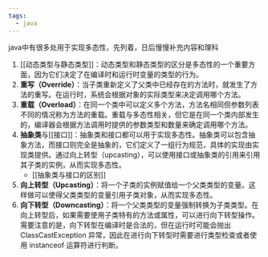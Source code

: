 ```yaml
---
tags:
  - java
---
```

java中有很多处用于实现多态性，先列着，日后慢慢补充内容和理科
1. [[动态类型与静态类型]]：动态类型和静态类型的区分是多态性的一个重要方面，因为它们决定了在编译时和运行时变量的类型的行为。
1. **重写（Override）**：当子类重新定义了父类中已经存在的方法时，就发生了方法的重写。在运行时，系统会根据对象的实际类型来决定调用哪个方法。
2. **重载（Overload）**：在同一个类中可以定义多个方法，方法名相同但参数列表不同的情况称为方法的重载。重载与多态性相关，但它是在同一个类内部发生的，编译器会根据方法调用时提供的参数类型和数量来确定调用哪个方法。
3. **抽象类**与[[接口]]：抽象类和接口都可以用于实现多态性。抽象类可以包含抽象方法，而接口则完全是抽象的，它们定义了一组行为规范，具体的实现由实现类提供。通过向上转型（upcasting），可以使用接口或抽象类的引用来引用其子类的实例，从而实现多态性。
	- [[抽象类与接口的区别]]
4. **向上转型（Upcasting）**：将一个子类的实例赋值给一个父类类型的变量。这样做可以使得父类类型的变量引用子类对象，从而实现多态性。
5. **向下转型（Downcasting）**：将一个父类类型的变量强制转换为子类类型。在向上转型后，如果需要使用子类特有的方法或属性，可以进行向下转型操作。需要注意的是，向下转型在编译时是合法的，但在运行时可能会抛出 ClassCastException 异常，因此在进行向下转型时需要进行类型检查或者使用 instanceof 运算符进行判断。